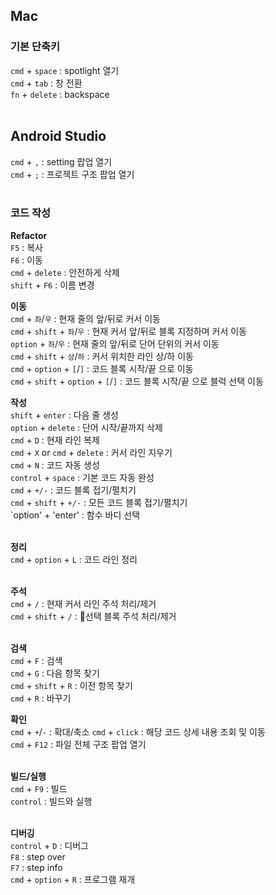 ## Mac
### 기본 단축키  
`cmd` + `space` : spotlight 열기  
`cmd` + `tab` : 창 전환  
`fn` + `delete` : backspace
<br/>
<br/>

## Android Studio  
`cmd` + `,` : setting 팝업 열기  
`cmd` + `;` : 프로젝트 구조 팝업 열기  
<br/>

### 코드 작성  
**Refactor**  
`F5` : 복사  
`F6` : 이동  
`cmd` + `delete` : 안전하게 삭제    
`shift` + `F6` : 이름 변경 
<br/>  

**이동**         
`cmd` + `좌`/`우` : 현재 줄의 앞/뒤로 커서 이동  
`cmd` + `shift` + `좌`/`우` : 현재 커서 앞/뒤로 블록 지정하며 커서 이동  
`option` + `좌`/`우` : 현재 줄의 앞/뒤로 단어 단위의 커서 이동  
`cmd` + `shift` + `상`/`하` : 커서 위치한 라인 상/하 이동  
`cmd` + `option` + `[`/`]` : 코드 블록 시작/끝 으로 이동  
`cmd` + `shift` + `option` + `[`/`]` : 코드 블록 시작/끝 으로 블럭 선택 이동 
<br/>

**작성**  
`shift` + `enter` : 다음 줄 생성  
`option` + `delete` : 단어 시작/끝까지 삭제  
`cmd` + `D` : 현재 라인 복제  
`cmd` + `X` or `cmd` + `delete` : 커서 라인 지우기  
`cmd` + `N` : 코드 자동 생성    
`control` + `space` : 기본 코드 자동 완성    
`cmd` + `+/-` : 코드 블록 접기/펼치기  
`cmd` + `shift` + `+/-` : 모든 코드 블록 접기/펼치기  
`option' + 'enter' : 함수 바디 선택  
<br/>

**정리**  
`cmd` + `option` + `L` : 코드 라인 정리  
<br/>

**주석**           
`cmd` + `/` : 현재 커서 라인 주석 처리/제거  
`cmd` + `shift` + `/` : 선택 블록 주석 처리/제거   
<br/>

**검색**    
`cmd` + `F` : 검색  
`cmd` + `G` : 다음 항목 찾기  
`cmd` + `shift` + `R` : 이전 항목 찾기  
`cmd` + `R` : 바꾸기 
<br/>

**확인**  
`cmd` + `+`/`-` : 확대/축소
`cmd` + `click` : 해당 코드 상세 내용 조회 및 이동  
`cmd` + `F12` : 파일 전체 구조 팝업 열기  
<br/>

**빌드/실행**  
`cmd` + `F9` : 빌드  
`control` : 빌드와 실행  
<br/>

**디버깅**  
`control` + `D` : 디버그  
`F8` : step over      
`F7` : step info  
`cmd` + `option` + `R` : 프로그램 재개  
<br/>   
